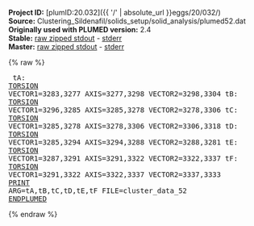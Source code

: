 **Project ID:** [plumID:20.032]({{ '/' | absolute_url }}eggs/20/032/)  
**Source:** Clustering_Sildenafil/solids_setup/solid_analysis/plumed52.dat  
**Originally used with PLUMED version:** 2.4  
**Stable:** [raw zipped stdout](plumed52.dat.plumed.stdout.txt.zip) - [stderr](plumed52.dat.plumed.stderr)  
**Master:** [raw zipped stdout](plumed52.dat.plumed_master.stdout.txt.zip) - [stderr](plumed52.dat.plumed_master.stderr)  

{% raw %}<pre>
tA: <a href="https://plumed.github.io/doc-master/user-doc/html/_t_o_r_s_i_o_n.html">TORSION</a> VECTOR1=3283,3277 AXIS=3277,3298 VECTOR2=3298,3304
tB: <a href="https://plumed.github.io/doc-master/user-doc/html/_t_o_r_s_i_o_n.html">TORSION</a> VECTOR1=3296,3285 AXIS=3285,3278 VECTOR2=3278,3306
tC: <a href="https://plumed.github.io/doc-master/user-doc/html/_t_o_r_s_i_o_n.html">TORSION</a> VECTOR1=3285,3278 AXIS=3278,3306 VECTOR2=3306,3318
tD: <a href="https://plumed.github.io/doc-master/user-doc/html/_t_o_r_s_i_o_n.html">TORSION</a> VECTOR1=3285,3294 AXIS=3294,3288 VECTOR2=3288,3281
tE: <a href="https://plumed.github.io/doc-master/user-doc/html/_t_o_r_s_i_o_n.html">TORSION</a> VECTOR1=3287,3291 AXIS=3291,3322 VECTOR2=3322,3337
tF: <a href="https://plumed.github.io/doc-master/user-doc/html/_t_o_r_s_i_o_n.html">TORSION</a> VECTOR1=3291,3322 AXIS=3322,3337 VECTOR2=3337,3333
<a href="https://plumed.github.io/doc-master/user-doc/html/_p_r_i_n_t.html">PRINT</a> ARG=tA,tB,tC,tD,tE,tF FILE=cluster_data_52
<a href="https://plumed.github.io/doc-master/user-doc/html/_e_n_d_p_l_u_m_e_d.html">ENDPLUMED</a>
</pre>{% endraw %}
